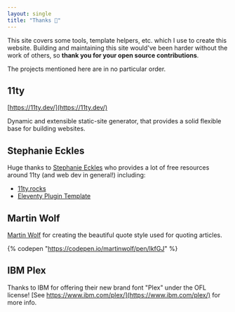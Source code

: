 ```yaml
---
layout: single
title: "Thanks 💜"
---
```



This site covers some tools, template helpers, etc. which I use to create this website. Building and maintaining this site would've been harder without the work of others, so **thank you for your open source contributions**.

The projects mentioned here are in no particular order.

## 11ty
[https://11ty.dev/](https://11ty.dev/)

Dynamic and extensible static-site generator, that provides a solid flexible base for building websites.

## Stephanie Eckles
Huge thanks to [Stephanie Eckles](https://github.com/5t3ph) who provides a lot of free resources around 11ty (and web dev in general!) including:

* [11ty.rocks](11ty.rocks)
* [Eleventy Plugin Template](https://github.com/5t3ph/eleventy-plugin-template)

## Martin Wolf

[Martin Wolf](https://martinwolf.org) for creating the beautiful quote style used for quoting articles.

{% codepen "https://codepen.io/martinwolf/pen/lkfGJ" %}


## IBM Plex

Thanks to IBM for offering their new brand font "Plex" under the OFL license! [See https://www.ibm.com/plex/](https://www.ibm.com/plex/) for more info.